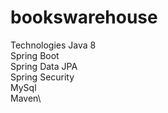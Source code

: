 # bookswarehouse

Technologies
Java 8\
Spring Boot\
Spring Data JPA\
Spring Security\
MySql\
Maven\
